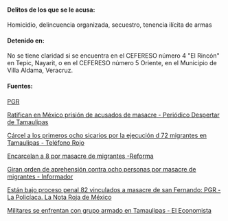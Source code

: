 #### **Delitos de los que se le acusa:**

Homicidio, delincuencia organizada, secuestro, tenencia ilícita de armas

#### **Detenido en:** 

No se tiene claridad si se encuentra en  el CEFERESO número 4 "El Rincón" en Tepic, Nayarit, o en el CEFERESO número 5 Oriente, en el Municipio de Villa Aldama, Veracruz.

#### **Fuentes:**

[PGR](www.pgr.gob.mx/Prensa/2007/bol10/oct/1189.pdf)

[Ratifican en México prisión de acusados de masacre - Periódico Despertar de Tamaulipas](www.despertardetamaulipas.com/nota/62212)

[Cárcel a los primeros ocho sicarios por la ejecución d 72 migrantes en Tamaulipas - Teléfono Rojo](www.telefonorojo.mx) 

[Encarcelan a 8 por masacre de migrantes -Reforma](www.serviciosurbanosdf.com) 

[Giran orden de aprehensión contra ocho personas por masacre de migrantes - Informador](www.informador.com.mx) 

[Están bajo proceso penal 82 vinculados a masacre de san Fernando: PGR - La Policíaca. La Nota Roja de México](www.lapoliciaca.com) 

[Militares se enfrentan con grupo armado en Tamaulipas - El Economista](www.eleconomista.com.mx) 